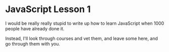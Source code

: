 # JavaScript Lesson 1

I would be really really stupid to write up how to learn JavaScript when 1000 people have already done it.

Instead, I'll look through courses and vet them, and leave some here, and go through them with you.
